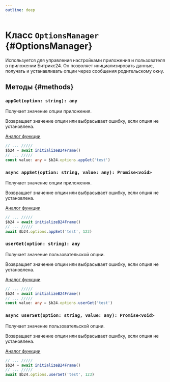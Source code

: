 ```yaml
---
outline: deep
---
```


# Класс `OptionsManager` {#OptionsManager}

Используется для управления настройками приложения и пользователя в приложении Битрикс24. 
Он позволяет инициализировать данные, получать и устанавливать опции через сообщения родительскому окну.

## Методы {#methods}

### `appGet(option: string): any`

Получает значение опции приложения. 

Возвращает значение опции или выбрасывает ошибку, если опция не установлена.

[Аналог функции](https://apidocs.bitrix24.com/api-reference/bx24-js-sdk/options/bx24-app-option-get.html)

```ts
// ... /////
$b24 = await initializeB24Frame()
// ... /////
const value: any = $b24.options.appGet('test')
```

### `async appSet(option: string, value: any): Promise<void>`

Получает значение опции приложения. 

Возвращает значение опции или выбрасывает ошибку, если опция не установлена.

[Аналог функции](https://apidocs.bitrix24.com/api-reference/bx24-js-sdk/options/bx24-app-option-set.html)

```ts
// ... /////
$b24 = await initializeB24Frame()
// ... /////
await $b24.options.appSet('test', 123)
```

### `userGet(option: string): any`

Получает значение пользовательской опции. 

Возвращает значение опции или выбрасывает ошибку, если опция не установлена.

[Аналог функции](https://apidocs.bitrix24.com/api-reference/bx24-js-sdk/options/bx24-user-option-get.html)

```ts
// ... /////
$b24 = await initializeB24Frame()
// ... /////
const value: any = $b24.options.userGet('test')
```

### `async userSet(option: string, value: any): Promise<void>`

Получает значение пользовательской опции. 

Возвращает значение опции или выбрасывает ошибку, если опция не установлена.

[Аналог функции](https://apidocs.bitrix24.com/api-reference/bx24-js-sdk/options/bx24-user-option-set.html)

```ts
// ... /////
$b24 = await initializeB24Frame()
// ... /////
await $b24.options.userSet('test', 123)
```